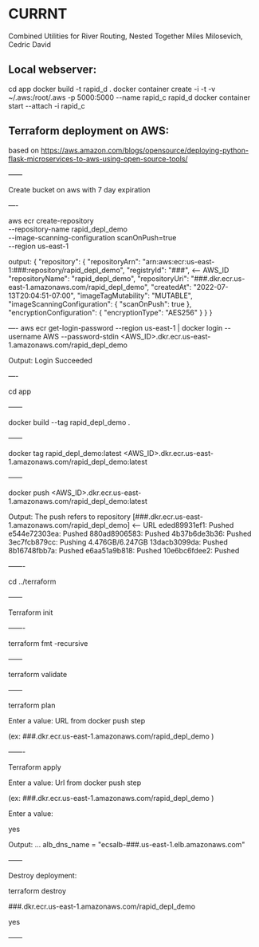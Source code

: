 # CURRNT
Combined Utilities for River Routing, Nested Together
Miles Milosevich, Cedric David


## Local webserver:
cd app
docker build -t rapid_d . 
docker container create -i -t -v ~/.aws:/root/.aws -p 5000:5000 --name rapid_c rapid_d
docker container start --attach -i rapid_c

## Terraform deployment on AWS:

based on https://aws.amazon.com/blogs/opensource/deploying-python-flask-microservices-to-aws-using-open-source-tools/


——

Create bucket on aws with 7 day expiration

—-

aws ecr create-repository \
    --repository-name rapid_depl_demo \
    --image-scanning-configuration scanOnPush=true \
    --region us-east-1

output: {
    "repository": {
        "repositoryArn": "arn:aws:ecr:us-east-1:###:repository/rapid_depl_demo",
        "registryId": "###", <— AWS_ID
        "repositoryName": "rapid_depl_demo",
        "repositoryUri": "###.dkr.ecr.us-east-1.amazonaws.com/rapid_depl_demo",
        "createdAt": "2022-07-13T20:04:51-07:00",
        "imageTagMutability": "MUTABLE",
        "imageScanningConfiguration": {
            "scanOnPush": true
        },
        "encryptionConfiguration": {
            "encryptionType": "AES256"
        }
    }
}

—-
aws ecr get-login-password --region us-east-1 | docker login --username AWS --password-stdin <AWS_ID>.dkr.ecr.us-east-1.amazonaws.com/rapid_depl_demo

Output:
Login Succeeded

—-

cd app

——

docker build --tag rapid_depl_demo .

——

docker tag rapid_depl_demo:latest <AWS_ID>.dkr.ecr.us-east-1.amazonaws.com/rapid_depl_demo:latest

—— 

docker push <AWS_ID>.dkr.ecr.us-east-1.amazonaws.com/rapid_depl_demo:latest

Output:
The push refers to repository [###.dkr.ecr.us-east-1.amazonaws.com/rapid_depl_demo] <— URL
eded89931ef1: Pushed 
e544e72303ea: Pushed 
880ad8906583: Pushed 
4b37b6de3b36: Pushed 
3ec7fcb879cc: Pushing  4.476GB/6.247GB
13dacb3099da: Pushed 
8b16748fbb7a: Pushed 
e6aa51a9b818: Pushed 
10e6bc6fdee2: Pushed 

——-

cd ../terraform

——

Terraform init

——-

terraform fmt -recursive

——

terraform validate

——

terraform plan

Enter a value: URL from docker push step 

(ex: 
###.dkr.ecr.us-east-1.amazonaws.com/rapid_depl_demo
)

——-

Terraform apply

Enter a value: Url from docker push step 

(ex: 
###.dkr.ecr.us-east-1.amazonaws.com/rapid_depl_demo
)

Enter a value: 

yes

Output:
…
alb_dns_name = "ecsalb-###.us-east-1.elb.amazonaws.com"

——

Destroy deployment:

terraform destroy

###.dkr.ecr.us-east-1.amazonaws.com/rapid_depl_demo

yes

—— 
